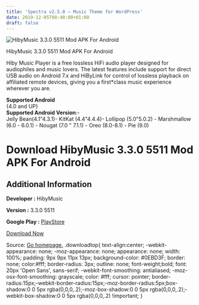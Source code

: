 ```yaml
---
title: 'Spectra v2.5.0 – Music Theme for WordPress'
date: 2019-12-05T08:40:00+01:00
draft: false
---
```


![HibyMusic 3.3.0 5511 Mod APK For Android](https://i0.wp.com/apkhome.net/wp-content/uploads/2019/12/HibyMusic-3.3.0-5511-Mod.png "HibyMusic 3.3.0 5511 Mod APK For Android")

  

HibyMusic 3.3.0 5511 Mod APK For Android

Hiby Music Player is a free lossless HiFi audio player designed for audiophiles and music lovers. The latest features include support for direct USB audio on Android 7.x and HiByLink for control of lossless playback on affiliated remote devices, giving you a first\*class music experience wherever you are.

**Supported Android**  
{4.0 and UP}  
**Supported Android Version**:-  
Jelly Bean(4.1"4.3.1)- KitKat (4.4"4.4.4)- Lollipop (5.0"5.0.2) - Marshmallow (6.0 - 6.0.1) - Nougat (7.0 " 7.1.1) - Oreo (8.0-8.1) - Pie (9.0)

Download HibyMusic 3.3.0 5511 Mod APK For Android
=================================================

Additional Information
----------------------

**Developer :** HibyMusic

**Version :** 3.3.0 5511

**Google Play :** [PlayStore](https://play.google.com/store/apps/details?id=com.hiby.music)

  

[Download Now](https://store4app.co/post/hibymusic-3-3-0-5511-mod-apk-for-android_1575383605)

  
Source: [Go homepage.](https://store4app.co/post/hibymusic-3-3-0-5511-mod-apk-for-android_1575383605) .downloadtop{ text-align:center; -webkit-appearance: none; -moz-appearance: none; appearance: none; width: 100%; padding: 9px 9px 11px 13px; background-color: #0EBD3F; border: none; color:#fff; border-radius: 3px; outline: none; font-weight;bold; font: 20px 'Open Sans', sans-serif; -webkit-font-smoothing: antialiased; -moz-osx-font-smoothing: grayscale; color: #fff; cursor: pointer; border-radius:15px;-webkit-border-radius:15px;-moz-border-radius:5px;box-shadow:0 0 5px rgba(0,0,0,.2);-moz-box-shadow:0 0 5px rgba(0,0,0,.2);-webkit-box-shadow:0 0 5px rgba(0,0,0,.2) !important; }